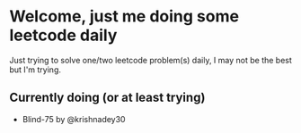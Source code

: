 # Welcome, just me doing some leetcode daily
Just trying to solve one/two leetcode problem(s) daily, I may not be the best but I'm trying.

## Currently doing (or at least trying)
* Blind-75 by @krishnadey30